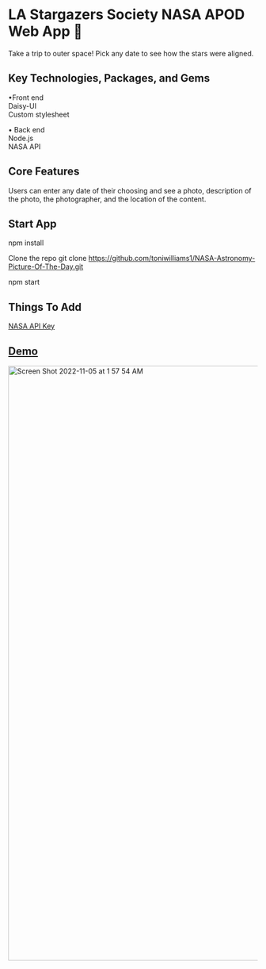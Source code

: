 
#  LA Stargazers Society NASA APOD Web App 🚀

Take a trip to outer space! Pick any date to see how the stars were aligned.

## Key Technologies, Packages, and Gems

 •Front end <br>
Daisy-UI <br>
Custom stylesheet

 • Back end <br>
 Node.js <br>
NASA API

## Core Features
Users can enter any date of their choosing and see a photo, description of the photo, the photographer, and the location of the content.

## Start App

npm install

Clone the repo
git clone https://github.com/toniwilliams1/NASA-Astronomy-Picture-Of-The-Day.git

npm start

## Things To Add

[NASA API Key](https://api.nasa.gov/)

## [Demo](https://nasas-astronomy-picture-of-the-day.netlify.app/)
<img width="1200" alt="Screen Shot 2022-11-05 at 1 57 54 AM" src="https://user-images.githubusercontent.com/100317017/200104931-2b389eb6-26e2-485e-831f-194ce568d707.png">



